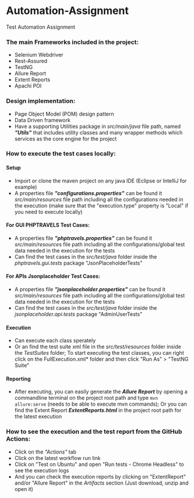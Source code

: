 # Automation-Assignment
Test Automation Assignment

### The main Frameworks included in the project:
* Selenium Webdriver
* Rest-Assured
* TestNG
* Allure Report
* Extent Reports
* Apachi POI

### Design implementation:
* Page Object Model (POM) design pattern
* Data Driven framework
* Have a supporting Utilities package in *src/main/java* file path, named ***"Utils"*** that includes utility classes and many wrapper methods which services as the core engine for the project 

### How to execute the test cases locally:
#### Setup
* Import or clone the maven project on any java IDE (Eclipse or IntelliJ for example)
* A properties file ***"configurations.properties"*** can be found it *src/main/resources* file path including all the configurations needed in the execution (make sure that the "execution.type" property is "Local" if you need to execute locally)
#### For GUI PHPTRAVELS Test Cases: 
* A properties file ***"phptravels.properties"*** can be found it *src/main/resources* file path including all the configurations/global test data needed in the execution for the tests
* Can find the test cases in the *src/test/java* folder inside the *phptravels.gui.tests* package "JsonPlaceholderTests"
#### For APIs Jsonplaceholder Test Cases:
* A properties file ***"jsonplaceholder.properties"*** can be found it *src/main/resources* file path including all the configurations/global test data needed in the execution for the tests
* Can find the test cases in the *src/test/java* folder inside the *jsonplaceholder.api.tests* package "AdminUserTests"
#### Execution
* Can execute each class sperately
* Or an find the test suite xml file in the *src/test/resources* folder inside the *TestSuites* folder; To start executing the test classes, you can right click on the FullExecution.xml* folder and then click "Run As" > "TestNG Suite"
#### Reporting
* After executing, you can easily generate the ***Allure Report*** by opening a commandline terminal on the project root path and type `mvn allure:serve` (needs to be able to execute mvn commands); Or you can find the Extent Report ***ExtentReports.html*** in the project root path for the latest execution

### How to see the execution and the test report from the GitHub Actions:
* Click on the *"Actions"* tab 
* Click on the latest workflow run link 
* Click on "Test on Ubuntu" and open "Run tests - Chrome Headless" to see the execution logs
* And you can check the execution reports by clicking on "ExtentReport" and/or "Allure Report" in the *Artifacts* section (Just download, unzip and open it)
